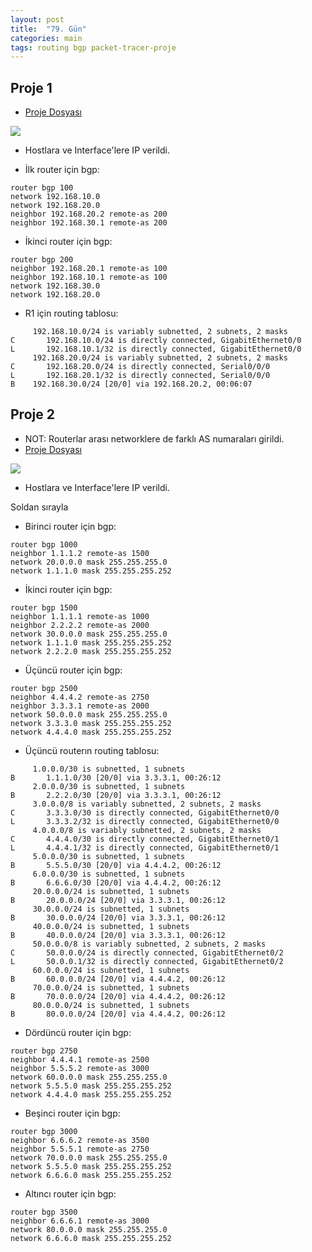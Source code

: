 ```yaml
---
layout: post
title:  "79. Gün"
categories: main
tags: routing bgp packet-tracer-proje
---
```


## Proje 1

* [Proje Dosyası](https://github.com/acsariyildiz/sistem4/raw/gh-pages/file/17-11/bgp_config.pkt)

[<img src="https://github.com/acsariyildiz/sistem4/blob/gh-pages/images/chd-1.png?raw=true">](https://github.com/acsariyildiz/sistem4/blob/gh-pages/images/chd-1.png?raw=true)

* Hostlara ve Interface'lere IP verildi.

* İlk router için bgp:

```
router bgp 100
network 192.168.10.0
network 192.168.20.0
neighbor 192.168.20.2 remote-as 200
neighbor 192.168.30.1 remote-as 200
```

* İkinci router için bgp:

```
router bgp 200
neighbor 192.168.20.1 remote-as 100
neighbor 192.168.10.1 remote-as 100
network 192.168.30.0
network 192.168.20.0
```


* R1 için routing tablosu:

```
     192.168.10.0/24 is variably subnetted, 2 subnets, 2 masks
C       192.168.10.0/24 is directly connected, GigabitEthernet0/0
L       192.168.10.1/32 is directly connected, GigabitEthernet0/0
     192.168.20.0/24 is variably subnetted, 2 subnets, 2 masks
C       192.168.20.0/24 is directly connected, Serial0/0/0
L       192.168.20.1/32 is directly connected, Serial0/0/0
B    192.168.30.0/24 [20/0] via 192.168.20.2, 00:06:07
```


## Proje 2

* NOT: Routerlar arası networklere de farklı AS numaraları girildi. 
* [Proje Dosyası](https://github.com/acsariyildiz/sistem4/raw/gh-pages/file/17-11/BGP.pkt)


[<img src="https://github.com/acsariyildiz/sistem4/blob/gh-pages/images/chd-0.png?raw=true">](https://github.com/acsariyildiz/sistem4/blob/gh-pages/images/chd-0.png?raw=true)

* Hostlara ve Interface'lere IP verildi.

Soldan sırayla

* Birinci router için bgp:

```
router bgp 1000
neighbor 1.1.1.2 remote-as 1500
network 20.0.0.0 mask 255.255.255.0
network 1.1.1.0 mask 255.255.255.252
```

* İkinci router için bgp:

```
router bgp 1500
neighbor 1.1.1.1 remote-as 1000
neighbor 2.2.2.2 remote-as 2000
network 30.0.0.0 mask 255.255.255.0
network 1.1.1.0 mask 255.255.255.252
network 2.2.2.0 mask 255.255.255.252
```

* Üçüncü router için bgp:

```
router bgp 2500
neighbor 4.4.4.2 remote-as 2750
neighbor 3.3.3.1 remote-as 2000
network 50.0.0.0 mask 255.255.255.0
network 3.3.3.0 mask 255.255.255.252
network 4.4.4.0 mask 255.255.255.252
```

* Üçüncü routerın routing tablosu:

```
     1.0.0.0/30 is subnetted, 1 subnets
B       1.1.1.0/30 [20/0] via 3.3.3.1, 00:26:12
     2.0.0.0/30 is subnetted, 1 subnets
B       2.2.2.0/30 [20/0] via 3.3.3.1, 00:26:12
     3.0.0.0/8 is variably subnetted, 2 subnets, 2 masks
C       3.3.3.0/30 is directly connected, GigabitEthernet0/0
L       3.3.3.2/32 is directly connected, GigabitEthernet0/0
     4.0.0.0/8 is variably subnetted, 2 subnets, 2 masks
C       4.4.4.0/30 is directly connected, GigabitEthernet0/1
L       4.4.4.1/32 is directly connected, GigabitEthernet0/1
     5.0.0.0/30 is subnetted, 1 subnets
B       5.5.5.0/30 [20/0] via 4.4.4.2, 00:26:12
     6.0.0.0/30 is subnetted, 1 subnets
B       6.6.6.0/30 [20/0] via 4.4.4.2, 00:26:12
     20.0.0.0/24 is subnetted, 1 subnets
B       20.0.0.0/24 [20/0] via 3.3.3.1, 00:26:12
     30.0.0.0/24 is subnetted, 1 subnets
B       30.0.0.0/24 [20/0] via 3.3.3.1, 00:26:12
     40.0.0.0/24 is subnetted, 1 subnets
B       40.0.0.0/24 [20/0] via 3.3.3.1, 00:26:12
     50.0.0.0/8 is variably subnetted, 2 subnets, 2 masks
C       50.0.0.0/24 is directly connected, GigabitEthernet0/2
L       50.0.0.1/32 is directly connected, GigabitEthernet0/2
     60.0.0.0/24 is subnetted, 1 subnets
B       60.0.0.0/24 [20/0] via 4.4.4.2, 00:26:12
     70.0.0.0/24 is subnetted, 1 subnets
B       70.0.0.0/24 [20/0] via 4.4.4.2, 00:26:12
     80.0.0.0/24 is subnetted, 1 subnets
B       80.0.0.0/24 [20/0] via 4.4.4.2, 00:26:12
```


* Dördüncü router için bgp:

```
router bgp 2750
neighbor 4.4.4.1 remote-as 2500
neighbor 5.5.5.2 remote-as 3000
network 60.0.0.0 mask 255.255.255.0
network 5.5.5.0 mask 255.255.255.252
network 4.4.4.0 mask 255.255.255.252
```

* Beşinci router için bgp:

```
router bgp 3000
neighbor 6.6.6.2 remote-as 3500
neighbor 5.5.5.1 remote-as 2750
network 70.0.0.0 mask 255.255.255.0
network 5.5.5.0 mask 255.255.255.252
network 6.6.6.0 mask 255.255.255.252
```

* Altıncı router için bgp:

```
router bgp 3500
neighbor 6.6.6.1 remote-as 3000
network 80.0.0.0 mask 255.255.255.0
network 6.6.6.0 mask 255.255.255.252
```
